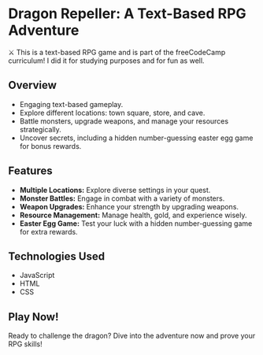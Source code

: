 # Dragon Repeller: A Text-Based RPG Adventure

⚔️ This is a text-based RPG game and is part of the freeCodeCamp curriculum! I did it for studying purposes and for fun as well. 

## Overview

- Engaging text-based gameplay.
- Explore different locations: town square, store, and cave.
- Battle monsters, upgrade weapons, and manage your resources strategically.
- Uncover secrets, including a hidden number-guessing easter egg game for bonus rewards.

## Features

- **Multiple Locations:** Explore diverse settings in your quest.
- **Monster Battles:** Engage in combat with a variety of monsters.
- **Weapon Upgrades:** Enhance your strength by upgrading weapons.
- **Resource Management:** Manage health, gold, and experience wisely.
- **Easter Egg Game:** Test your luck with a hidden number-guessing game for extra rewards.

## Technologies Used

- JavaScript
- HTML
- CSS

## Play Now!

Ready to challenge the dragon? Dive into the adventure now and prove your RPG skills!